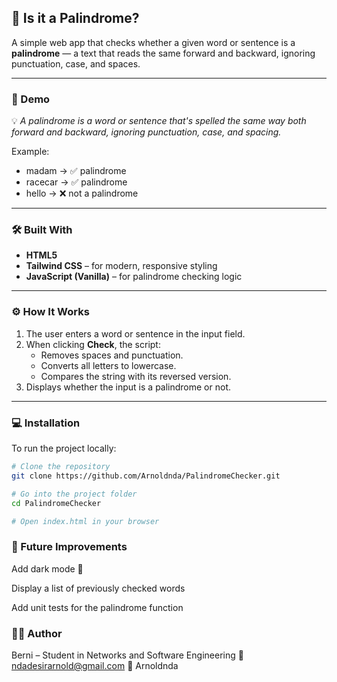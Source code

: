 ## 🧠 Is it a Palindrome?

A simple web app that checks whether a given word or sentence is a **palindrome** — a text that reads the same forward and backward, ignoring punctuation, case, and spaces.

---

### 🚀 Demo

💡 *A palindrome is a word or sentence that's spelled the same way both forward and backward, ignoring punctuation, case, and spacing.*

Example:
- madam → ✅ palindrome
- racecar → ✅ palindrome
- hello → ❌ not a palindrome
---

### 🛠️ Built With

- **HTML5**
- **Tailwind CSS** – for modern, responsive styling  
- **JavaScript (Vanilla)** – for palindrome checking logic  

---

### ⚙️ How It Works

1. The user enters a word or sentence in the input field.  
2. When clicking **Check**, the script:
   - Removes spaces and punctuation.
   - Converts all letters to lowercase.
   - Compares the string with its reversed version.  
3. Displays whether the input is a palindrome or not.

---

### 💻 Installation

To run the project locally:

```bash
# Clone the repository
git clone https://github.com/Arnoldnda/PalindromeChecker.git

# Go into the project folder
cd PalindromeChecker

# Open index.html in your browser
 ```

### 🧩 Future Improvements
Add dark mode 🌙

Display a list of previously checked words

Add unit tests for the palindrome function

### 🧑‍💻 Author

Berni – Student in Networks and Software Engineering
📧 ndadesirarnold@gmail.com
🔗 Arnoldnda
